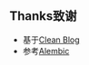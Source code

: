 ## Thanks致谢

- 基于[Clean Blog](https://github.com/BlackrockDigital/startbootstrap-clean-blog-jekyll)
- 参考[Alembic](https://github.com/daviddarnes/alembic)